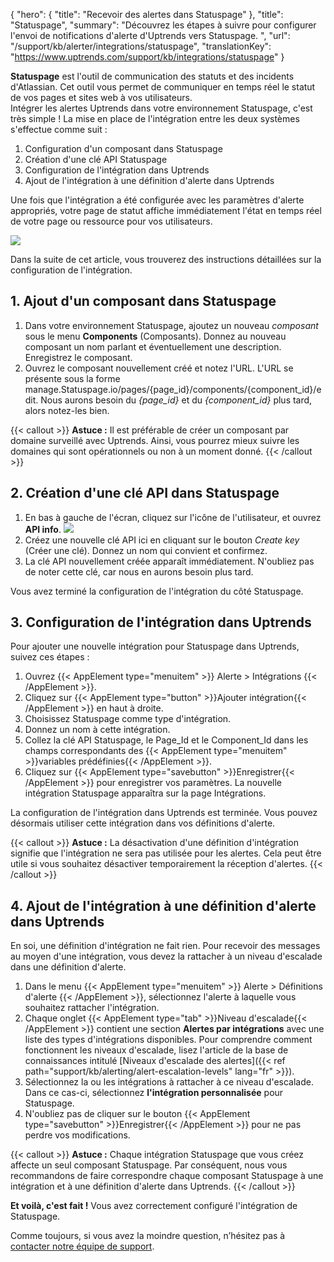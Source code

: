 {
"hero": {
"title": "Recevoir des alertes dans Statuspage"
},
"title": "Statuspage",
"summary": "Découvrez les étapes à suivre pour configurer l'envoi de notifications d'alerte d'Uptrends vers Statuspage. ",
"url": "/support/kb/alerter/integrations/statuspage",
"translationKey": "https://www.uptrends.com/support/kb/integrations/statuspage"
}

**Statuspage** est l'outil de communication des statuts et des incidents d'Atlassian. Cet outil vous permet de communiquer en temps réel le statut de vos pages et sites web à vos utilisateurs.  
Intégrer les alertes Uptrends dans votre environnement Statuspage, c'est très simple ! La mise en place de l'intégration entre les deux systèmes s'effectue comme suit :

1. Configuration d'un composant dans Statuspage
2. Création d'une clé API Statuspage
3. Configuration de l'intégration dans Uptrends
4. Ajout de l'intégration à une définition d'alerte dans Uptrends

Une fois que l'intégration a été configurée avec les paramètres d'alerte appropriés, votre page de statut affiche immédiatement l'état en temps réel de votre page ou ressource pour vos utilisateurs.

![](/img/content/f3be08ae-f844-41eb-be59-67b5de6b9901.png)

Dans la suite de cet article, vous trouverez des instructions détaillées sur la configuration de l'intégration.

## 1. Ajout d'un composant dans Statuspage

1. Dans votre environnement Statuspage, ajoutez un nouveau *composant* sous le menu **Components** (Composants). Donnez au nouveau composant un nom parlant et éventuellement une description. Enregistrez le composant.
2. Ouvrez le composant nouvellement créé et notez l'URL. L'URL se présente sous la forme manage.Statuspage.io/pages/{page\_id}/components/{component\_id}/edit. Nous aurons besoin du *{page\_id}* et du *{component\_id}* plus tard, alors notez-les bien.

{{< callout >}}
**Astuce :** Il est préférable de créer un composant par domaine surveillé avec Uptrends. Ainsi, vous pourrez mieux suivre les domaines qui sont opérationnels ou non à un moment donné.
{{< /callout >}}

## 2. Création d'une clé API dans Statuspage

1. En bas à gauche de l'écran, cliquez sur l'icône de l'utilisateur, et ouvrez **API info**. ![](/img/content/564d3038-8587-414a-8ebf-b863fd0cefad.png)
2. Créez une nouvelle clé API ici en cliquant sur le bouton *Create key* (Créer une clé). Donnez un nom qui convient et confirmez.
3. La clé API nouvellement créée apparaît immédiatement. N'oubliez pas de noter cette clé, car nous en aurons besoin plus tard.

Vous avez terminé la configuration de l'intégration du côté Statuspage.

## 3. Configuration de l'intégration dans Uptrends

Pour ajouter une nouvelle intégration pour Statuspage dans Uptrends, suivez ces étapes :

1. Ouvrez {{< AppElement type="menuitem" >}} Alerte > Intégrations {{< /AppElement >}}.
2. Cliquez sur {{< AppElement type="button" >}}Ajouter intégration{{< /AppElement >}} en haut à droite.
3. Choisissez Statuspage comme type d'intégration.
4. Donnez un nom à cette intégration.
5. Collez la clé API Statuspage, le Page\_Id et le Component\_Id dans les champs correspondants des {{< AppElement type="menuitem" >}}variables prédéfinies{{< /AppElement >}}.
6. Cliquez sur {{< AppElement type="savebutton" >}}Enregistrer{{< /AppElement >}} pour enregistrer vos paramètres. La nouvelle intégration Statuspage apparaîtra sur la page Intégrations.

La configuration de l'intégration dans Uptrends est terminée. Vous pouvez désormais utiliser cette intégration dans vos définitions d'alerte.

{{< callout >}}
**Astuce :** La désactivation d'une définition d'intégration signifie que l'intégration ne sera pas utilisée pour les alertes. Cela peut être utile si vous souhaitez désactiver temporairement la réception d'alertes.
{{< /callout >}}

## 4. Ajout de l'intégration à une définition d'alerte dans Uptrends

En soi, une définition d'intégration ne fait rien. Pour recevoir des messages au moyen d'une intégration, vous devez la rattacher à un niveau d'escalade dans une définition d'alerte.

1. Dans le menu {{< AppElement type="menuitem" >}} Alerte > Définitions d'alerte {{< /AppElement >}}, sélectionnez l'alerte à laquelle vous souhaitez rattacher l'intégration.
2. Chaque onglet {{< AppElement type="tab" >}}Niveau d'escalade{{< /AppElement >}} contient une section **Alertes par intégrations** avec une liste des types d'intégrations disponibles. Pour comprendre comment fonctionnent les niveaux d'escalade, lisez l'article de la base de connaissances intitulé [Niveaux d'escalade des alertes]({{< ref path="support/kb/alerting/alert-escalation-levels" lang="fr" >}}).
3. Sélectionnez la ou les intégrations à rattacher à ce niveau d'escalade. Dans ce cas-ci, sélectionnez **l'intégration personnalisée** pour Statuspage.
4. N'oubliez pas de cliquer sur le bouton {{< AppElement type="savebutton" >}}Enregistrer{{< /AppElement >}} pour ne pas perdre vos modifications.

{{< callout >}}
**Astuce :** Chaque intégration Statuspage que vous créez affecte un seul composant Statuspage. Par conséquent, nous vous recommandons de faire correspondre chaque composant Statuspage à une intégration et à une définition d'alerte dans Uptrends.
{{< /callout >}}

**Et voilà, c'est fait !** Vous avez correctement configuré l'intégration de Statuspage.

Comme toujours, si vous avez la moindre question, n’hésitez pas à [contacter notre équipe de support](/contact).
